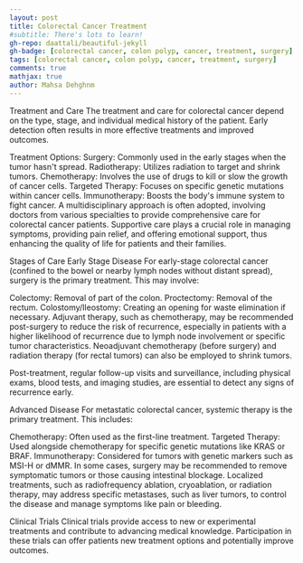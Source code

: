 ```yaml
---
layout: post
title: Colorectal Cancer Treatment
#subtitle: There's lots to learn!
gh-repo: daattali/beautiful-jekyll
gh-badge: [colorectal cancer, colon polyp, cancer, treatment, surgery]
tags: [colorectal cancer, colon polyp, cancer, treatment, surgery]
comments: true
mathjax: true
author: Mahsa Dehghnm
---
```


Treatment and Care
The treatment and care for colorectal cancer depend on the type, stage, and individual medical history of the patient. Early detection often results in more effective treatments and improved outcomes.

Treatment Options:
Surgery: Commonly used in the early stages when the tumor hasn't spread.
Radiotherapy: Utilizes radiation to target and shrink tumors.
Chemotherapy: Involves the use of drugs to kill or slow the growth of cancer cells.
Targeted Therapy: Focuses on specific genetic mutations within cancer cells.
Immunotherapy: Boosts the body's immune system to fight cancer.
A multidisciplinary approach is often adopted, involving doctors from various specialties to provide comprehensive care for colorectal cancer patients. Supportive care plays a crucial role in managing symptoms, providing pain relief, and offering emotional support, thus enhancing the quality of life for patients and their families.

Stages of Care
Early Stage Disease
For early-stage colorectal cancer (confined to the bowel or nearby lymph nodes without distant spread), surgery is the primary treatment. This may involve:

Colectomy: Removal of part of the colon.
Proctectomy: Removal of the rectum.
Colostomy/Ileostomy: Creating an opening for waste elimination if necessary.
Adjuvant therapy, such as chemotherapy, may be recommended post-surgery to reduce the risk of recurrence, especially in patients with a higher likelihood of recurrence due to lymph node involvement or specific tumor characteristics. Neoadjuvant chemotherapy (before surgery) and radiation therapy (for rectal tumors) can also be employed to shrink tumors.

Post-treatment, regular follow-up visits and surveillance, including physical exams, blood tests, and imaging studies, are essential to detect any signs of recurrence early.

Advanced Disease
For metastatic colorectal cancer, systemic therapy is the primary treatment. This includes:

Chemotherapy: Often used as the first-line treatment.
Targeted Therapy: Used alongside chemotherapy for specific genetic mutations like KRAS or BRAF.
Immunotherapy: Considered for tumors with genetic markers such as MSI-H or dMMR.
In some cases, surgery may be recommended to remove symptomatic tumors or those causing intestinal blockage. Localized treatments, such as radiofrequency ablation, cryoablation, or radiation therapy, may address specific metastases, such as liver tumors, to control the disease and manage symptoms like pain or bleeding.

Clinical Trials
Clinical trials provide access to new or experimental treatments and contribute to advancing medical knowledge. Participation in these trials can offer patients new treatment options and potentially improve outcomes.
